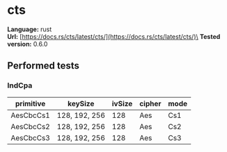 # cts

**Language:**
rust\
**Url:**
[https://docs.rs/cts/latest/cts/](https://docs.rs/cts/latest/cts/)\
**Tested version:**
0.6.0

## Performed tests

### IndCpa

| primitive | keySize | ivSize | cipher | mode |
| --- | --- | --- | --- | --- |
| AesCbcCs1 | 128, 192, 256 | 128 | Aes | Cs1 |
| AesCbcCs2 | 128, 192, 256 | 128 | Aes | Cs2 |
| AesCbcCs3 | 128, 192, 256 | 128 | Aes | Cs3 |

